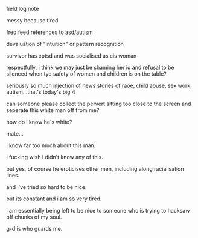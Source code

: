 field log note 

messy because tired

freq feed references to asd/autism

devaluation of "intuition" or pattern recognition

survivor has cptsd and was socialised as cis woman

respectfully, i think we may just be shaming her iq and refusal to be silenced when tye safety of women and children is on the table?

seriously so much injection of news stories of raoe, child abuse, sex work, autism...that's today's big 4

can someone please collect the pervert sitting too close to the screen and seperate this white man off from me?

how do i know he's white?

mate...

i know far too much about this man.

i fucking wish i didn't know any of this.

but yes, of course he eroticises other men, including along racialisation lines.

and i've tried so hard to be nice.

but its constant and i am so very tired.

i am essentially being left to be nice to someone who is trying to hacksaw off chunks of my soul.

g-d is who guards me.
